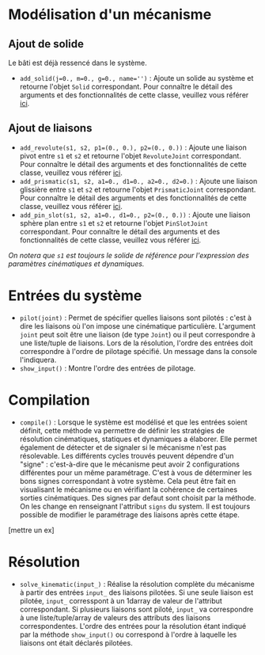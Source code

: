 # Modélisation d'un mécanisme
## Ajout de solide

Le bâti est déjà ressencé dans le système.

- `add_solid(j=0., m=0., g=0., name='')` : Ajoute un solide au système et retourne l'objet `Solid` correspondant. Pour connaître le détail des arguments et des fonctionnalités de cette classe, veuillez vous référer [ici](https://github.com/valentin-burillier/kinepy/blob/main/docs/Solid.md).

## Ajout de liaisons

- `add_revolute(s1, s2, p1=(0., 0.), p2=(0., 0.))` : Ajoute une liaison pivot entre `s1` et `s2` et retourne l'objet `RevoluteJoint` correspondant. Pour connaître le détail des arguments et des fonctionnalités de cette classe, veuillez vous référer [ici](https://github.com/valentin-burillier/kinepy/blob/main/docs/Revolute.md).
- `add_prismatic(s1, s2, a1=0., d1=0., a2=0., d2=0.)` : Ajoute une liaison glissière entre `s1` et `s2` et retourne l'objet `PrismaticJoint` correspondant. Pour connaître le détail des arguments et des fonctionnalités de cette classe, veuillez vous référer [ici](https://github.com/valentin-burillier/kinepy/blob/main/docs/Prismatic.md).
- `add_pin_slot(s1, s2, a1=0., d1=0., p2=(0., 0.))` : Ajoute une liaison sphère plan entre `s1` et `s2` et retourne l'objet `PinSlotJoint` correspondant. Pour connaître le détail des arguments et des fonctionnalités de cette classe, veuillez vous référer [ici](https://github.com/valentin-burillier/kinepy/blob/main/docs/Pin_slot.md).

*On notera que `s1` est toujours le solide de référence pour l'expression des paramètres cinématiques et dynamiques.*

# Entrées du système

- `pilot(joint)` : Permet de spécifier quelles liaisons sont pilotés : c'est à dire les liaisons où l'on impose une cinématique particulière. L'argument `joint` peut soit être une liaison (de type `Joint`) ou il peut correspondre à une liste/tuple de liaisons. Lors de la résolution, l'ordre des entrées doit correspondre à l'ordre de pilotage spécifié. Un message dans la console l'indiquera.
- `show_input()` : Montre l'ordre des entrées de pilotage.

# Compilation

- `compile()` : Lorsque le système est modélisé et que les entrées soient définit, cette méthode va permettre de définir les stratégies de résolution cinématiques, statiques et dynamiques a élaborer. Elle permet également de détecter et de signaler si le mécanisme n'est pas résolevable. Les différents cycles trouvés peuvent dépendre d'un "signe" : c'est-à-dire que le mécanisme peut avoir 2 configurations différentes pour un même paramétrage. C'est à vous de déterminer les bons signes correspondant à votre système. Cela peut être fait en visualisant le mécanisme ou en vérifiant la cohérence de certaines sorties cinématiques. Des signes par defaut sont choisit par la méthode. On les change en renseignant l'attribut `signs` du system. Il est toujours possible de modifier le paramétrage des liaisons après cette étape. 

[mettre un ex]

# Résolution

- `solve_kinematic(input_)` : Réalise la résolution complète du mécanisme à partir des entrées `input_` des liaisons pilotées. Si une seule liaison est pilotée, `input_` corresspont à un 1darray de valeur de l'attribut correspondant. Si plusieurs liaisons sont piloté, `input_` va correspondre à une liste/tuple/array de valeurs des attributs des liaisons correspondentes. L'ordre des entrées pour la résolution étant indiqué par la méthode `show_input()` ou correspond à l'ordre à laquelle les liaisons ont était déclarés pilotées.

